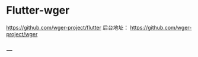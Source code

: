# Flutter-wger

https://github.com/wger-project/flutter
后台地址：
https://github.com/wger-project/wger



### 一